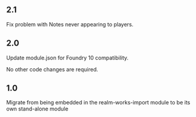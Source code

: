 ## 2.1

Fix problem with Notes never appearing to players.

## 2.0

Update module.json for Foundry 10 compatibility.

No other code changes are required.

## 1.0

Migrate from being embedded in the realm-works-import module to be its own stand-alone module
